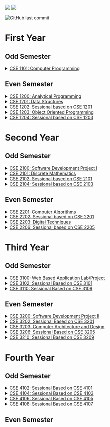 <!-- # **Resources** -->
[<img src="https://img.shields.io/badge/Google Drive-University-important?style=for-the-badge&logo=googledrive">](https://drive.google.com/drive/folders/1kpmEwcuAcUSkSqxyM8fBIbXYtwFFneEI?usp=sharing)
[<img src="https://img.shields.io/badge/Overleaf-Front Cover Template-informational?style=for-the-badge&logo=overleaf">](https://www.overleaf.com/read/kbjnwsnsgtyv)<br>
<!-- ![GitHub contributors](https://img.shields.io/github/contributors/rmShoeb/university-courses?style=plastic) -->
![GitHub last commit](https://img.shields.io/github/last-commit/rmShoeb/university-courses)

# **First Year**
## **Odd Semester**
<!-- <details>
<summary><a href="#">CSE 1100: Computer Fundamentals and Ethics</a></summary>
</details> -->

<details>
<summary><a href="#">CSE 1101: Computer Programming</a></summary>
<b>Books</b>
<ul>
<li><a href="https://www.pdfdrive.com/the-art-of-c-by-herbert-schildt-e33457826.html">C++: The Complete Reference - Herbert Schildt</a></li>
</ul>
</details>

<!-- <details>
<summary><a href="#">CSE 1102: Sessional based on CSE 1101</a></summary>
</details> -->

## **Even Semester**
<details>
<summary><a href="1-2/CSE 1200">CSE 1200: Analytical Programming</a></summary>
</details>

<details>
<summary><a href="1-2/CSE 1201">CSE 1201: Data Structures</a></summary>
</details>

<details>
<summary><a href="1-2/CSE 1202">CSE 1202: Sessional based on CSE 1201</a></summary>
</details>

<details>
<summary><a href="1-2/CSE 1203">CSE 1203: Object Oriented Programming</a></summary>
<b>Books</b>
<ul>
<li><a href="https://www.pdfdrive.com/the-art-of-c-by-herbert-schildt-e33457826.html">C++: The Complete Reference - Herbert Schildt</a></li>
<li><a href="https://www.pdfdrive.com/java-a-beginners-guide-eighth-edition-e185753177.html">Java: A Beginner's Guide - Herbert Schildt</a></li>
</ul>
</details>

<details>
<summary><a href="1-2/CSE 1204">CSE 1204: Sessional based on CSE 1203</a></summary>
</details>

# **Second Year**
## **Odd Semester**
<details>
<summary><a href="2-1/CSE 2100">CSE 2100: Software Development Project I</a></summary>
</details>

<details>
<summary><a href="#">CSE 2101: Discrete Mathematics</a></summary>
<b>Books</b>
<ul>
<li><a href="https://www.pdfdrive.com/discrete-mathematics-applications-e86266202.html">Discrete Mathematics and Its Applications - Keneth H. Rosen</a></li>
</ul>
</details>

<details>
<summary><a href="2-1/CSE 2102">CSE 2102: Sessional based on CSE 2101</a></summary>
</details>

<!-- <details>
<summary><a href="#">CSE 2103: Numerical Methods</a></summary>
<b>Books</b>
<ul>
<li><a href=""></a></li>
</ul>
</details> -->

<details>
<summary><a href="2-1/CSE 2104">CSE 2104: Sessional based on CSE 2103</a></summary>
</details>

## **Even Semester**
<details>
<summary><a href="#">CSE 2201: Computer Algorithms</a></summary>
<b>Books</b>
<ul>
<li><a href="https://www.pdfdrive.com/introduction-to-algorithms-third-edition-e42987274.html">Introduction to Algorithms - Thomas H. Cormen</a></li>
</ul>
</details>

<details>
<summary><a href="2-2/CSE 2202">CSE 2202: Sessional based on CSE 2201</a></summary>
</details>

<details>
<summary><a href="#">CSE 2203: Digital Techniques</a></summary>
<b>Books</b>
<ul>
<li><a href="https://www.pdfdrive.com/digital-logic-and-computer-design-by-m-morris-mano-e34332016.html">Digital Logic and Computer Design - M. Morris Mano</a></li>
</ul>
</details>

<!-- <details>
<summary><a href="#">CSE 2204: Sessional based on CSE 2203</a></summary>
</details>

<details>
<summary><a href="#">CSE 2205: Finite Automate Theory</a></summary>
<b>Books</b>
<ul>
<li><a href="#">Introduction to Automata Theory: Languages, and Computation - Hopcroft</a></li>
</ul>
</details> -->

<details>
<summary><a href="2-2/CSE 2206">CSE 2206: Sessional based on CSE 2205</a></summary>
</details>

# **Third Year**
## **Odd Semester**
<details>
<summary><a href="3-1/CSE 3100">CSE 3100: Web Based Application Lab/Project</a></summary>
</details>

<!-- <details>
<summary><a href="#">CSE 3101: Database Systems</a></summary>
</details> -->

<details>
<summary><a href="#">CSE 3102: Sessional Based on CSE 3101</a></summary>
</details>

<!-- <details>
<summary><a href="#">CSE 3103: Data Communication</a></summary>
</details>

<details>
<summary><a href="#">CSE 3104: Sessional Based on CSE 3103</a></summary>
</details>

<details>
<summary><a href="#">CSE 3105: Software Engineering</a></summary>
</details>

<details>
<summary><a href="#">CSE 3107: Applied Statistics and Queuing Theory</a></summary>
</details>

<details>
<summary><a href="#">CSE 3109: Microprocessors and Assembly Language</a></summary>
</details> -->

<details>
<summary><a href="#">CSE 3110: Sessional Based on CSE 3109</a></summary>
</details>

<!-- <details>
<summary><a href="#">CSE 3112: Technical Writing and Presentation</a></summary>
</details> -->

## **Even Semester**
<details>
<summary><a href="3-2/CSE 3200">CSE 3200: Software Development Project II</a></summary>
</details>

<!-- <details>
<summary><a href="#">CSE 3201: Operating Systems</a></summary>
<b>Books</b>
<ul>
<li><a href=""></a></li>
</ul>
</details> -->

<details>
<summary><a href="3-2/CSE 3202">CSE 3202: Sessional Based on CSE 3201</a></summary>
</details>

<details>
<summary><a href="#">CSE 3203: Computer Architecture and Design</a></summary>
<b>Books</b>
<ul>
<li><a href="https://www.pdfdrive.com/computer-system-architecture-morris-mano-third-edition-e31004022.html">Computer System Architecture - M. Morris Mano</a></li>
</ul>
</details>

<!-- <details>
<summary><a href="3-2/CSE 3204">CSE 3204: Sessional Based on CSE 3203</a></summary>
</details>

<details>
<summary><a href="#">CSE 3205: Computer Networks</a></summary>
<b>Books</b>
<ul>
<li><a href=""></a></li>
</ul>
</details> -->

<details>
<summary><a href="3-2/CSE 3206">CSE 3206: Sessional Based on CSE 3205</a></summary>
</details>

<!-- <details>
<summary><a href="#">CSE 3207: Peripherals and Interfacings</a></summary>
<b>Books</b>
<ul>
<li><a href=""></a></li>
</ul>
</details>

<details>
<summary><a href="3-2/CSE 3208">CSE 3208: Sessional Based on CSE 3207</a></summary>
</details>

<details>
<summary><a href="#">CSE 3209: Artificial Intelligence</a></summary>
<b>Books</b>
<ul>
<li><a href=""></a></li>
</ul>
</details> -->

<details>
<summary><a href="3-2/CSE 3210">CSE 3210: Sessional Based on CSE 3209</a></summary>
</details>


# **Fourth Year**
## **Odd Semester**
<!-- <details>
<summary><a href="#">CSE 4101: Compiler Design</a></summary>
</details> -->

<details>
<summary><a href="4-1/CSE 4102">CSE 4102: Sessional Based on CSE 4101</a></summary>
<b>Books</b>
<ul>
<li><a href="https://www.pdfdrive.com/lex-yacc-2nd-edition-e48298367.html">Lex & Yacc - John R. Levine, Tony Mason and Doug Brown</a></li>
<li><a href="https://www.pdfdrive.com/flex-bison-text-processing-tools-e164705178.html">Flex & Bison - John Levine</a></li>
</ul>
</details>

<!-- <details>
<summary><a href="#">CSE 4103: Digital Signal Processing</a></summary>
</details> -->

<details>
<summary><a href="4-1/CSE 4104">CSE 4104: Sessional Based on CSE 4103</a></summary>
</details>

<!-- <details>
<summary><a href="#">CSE 4105: Digital Image Processing</a></summary>
</details> -->

<details>
<summary><a href="4-1/CSE 4106">CSE 4106: Sessional Based on CSE 4105</a></summary>
</details>

<!-- <details>
<summary><a href="#">CSE 4107: Information System Analysis and Design</a></summary>
</details> -->

<details>
<summary><a href="4-1/CSE 4108">CSE 4108: Sessional Based on CSE 4107</a></summary>
</details>

<!-- <details>
<summary><a href="#">CSE 4117: Parallel and Distributed Processing</a></summary>
</details> -->


## **Even Semester**



